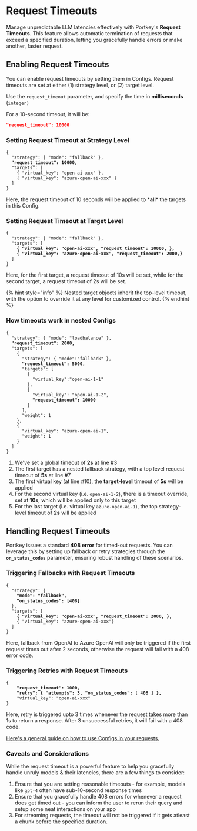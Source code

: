 # Request Timeouts

Manage unpredictable LLM latencies effectively with Portkey's **Request Timeouts**. This feature allows automatic termination of requests that exceed a specified duration, letting you gracefully handle errors or make another, faster request.&#x20;

## Enabling Request Timeouts

You can enable request timeouts by setting them in Configs. Request timeouts are set at either (1) strategy level, or (2) target level.

Use the `request_timeout` parameter, and specify the time in **milliseconds** (`integer)`&#x20;

For a 10-second timeout, it will be:

```json
"request_timeout": 10000
```

### Setting Request Timeout at Strategy Level

<pre class="language-json"><code class="lang-json">{
  "strategy": { "mode": "fallback" },
<strong>  "request_timeout": 10000,
</strong>  "targets": [
    { "virtual_key": "open-ai-xxx" },
    { "virtual_key": "azure-open-ai-xxx" }
  ]
}
</code></pre>

Here, the request timeout of 10 seconds will be applied to \***all**\* the targets in this Config.

### Setting Request Timeout at Target Level

<pre class="language-json"><code class="lang-json">{
  "strategy": { "mode": "fallback" },
  "targets": [
<strong>    { "virtual_key": "open-ai-xxx", "request_timeout": 10000, },
</strong><strong>    { "virtual_key": "azure-open-ai-xxx", "request_timeout": 2000,}
</strong>  ]
}
</code></pre>

Here, for the first target, a request timeout of 10s will be set, while for the second target, a request timeout of 2s will be set.

{% hint style="info" %}
Nested target objects inherit the top-level timeout, with the option to override it at any level for customized control.
{% endhint %}

### How timeouts work in nested Configs

<pre class="language-json" data-line-numbers><code class="lang-json">{
  "strategy": { "mode": "loadbalance" },
<strong>  "request_timeout": 2000,
</strong>  "targets": [
    {
      "strategy": { "mode":"fallback" },
<strong>      "request_timeout": 5000,
</strong>      "targets": [
        {
          "virtual_key":"open-ai-1-1"
        },
        {
          "virtual_key": "open-ai-1-2",
<strong>          "request_timeout": 10000
</strong>        }
      ],
      "weight": 1        
    },
    { 
      "virtual_key": "azure-open-ai-1", 
      "weight": 1
    }
  ]
}
</code></pre>

1. We've set a global timeout of **2s** at line #3
2. The first target has a nested fallback strategy, with a top level request timeout of **5s** at line #7
3. The first virtual key (at line #10), the **target-level** timeout of **5s** will be applied
4. For the second virtual key (i.e. `open-ai-1-2`), there is a timeout override, set at **10s**, which will be applied only to this target
5. For the last target (i.e. virtual key `azure-open-ai-1`), the top strategy-level timeout of **2s** will be applied

## Handling Request Timeouts

Portkey issues a standard **408 error** for timed-out requests. You can leverage this by setting up fallback or retry strategies through the **`on_status_codes`** parameter, ensuring robust handling of these scenarios.

### Triggering Fallbacks with Request Timeouts

<pre><code>{
  "strategy": {
<strong>    "mode": "fallback",
</strong><strong>    "on_status_codes": [408]
</strong>  },
  "targets": [
<strong>    { "virtual_key": "open-ai-xxx", "request_timeout": 2000, },
</strong>    { "virtual_key": "azure-open-ai-xxx"}
  ]
}
</code></pre>

Here, fallback from OpenAI to Azure OpenAI will only be triggered if the first request times out after 2 seconds, otherwise the request will fail with a 408 error code.

### Triggering Retries with Request Timeouts

<pre><code>{
<strong>    "request_timeout": 1000,
</strong><strong>    "retry": { "attempts": 3, "on_status_codes": [ 408 ] },
</strong>    "virtual_key": "open-ai-xxx"
}
</code></pre>

Here, retry is triggered upto 3 times whenever the request takes more than 1s to return a response. After 3 unsuccessful retries, it will fail with a 408 code.

[Here's a general guide on how to use Configs in your requests.](configs.md)

### Caveats and Considerations

While the request timeout is a powerful feature to help you gracefully handle unruly models & their latencies, there are a few things to consider:

1. Ensure that you are setting reasonable timeouts - for example, models like `gpt-4` often have sub-10-second response times
2. Ensure that you gracefully handle 408 errors for whenever a request does get timed out - you can inform the user to rerun their query and setup some neat interactions on your app
3. For streaming requests, the timeout will not be triggered if it gets atleast a chunk before the specified duration.
